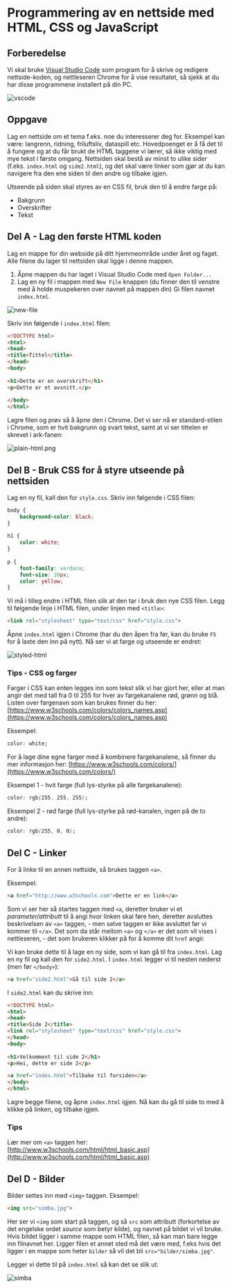 # Programmering av en nettside med HTML, CSS og JavaScript

## Forberedelse

Vi skal bruke [Visual Studio Code](https://code.visualstudio.com/) som program for å skrive og redigere nettside-koden, og nettleseren Chrome for å vise resultatet, så sjekk at du har disse programmene installert på din PC.

![vscode](img/vscode.png)

## Oppgave

Lag en nettside om et tema f.eks. noe du interesserer deg for. Eksempel kan være: langrenn, ridning, friluftsliv, dataspill etc. Hovedpoenget er å få det til å fungere og at du får brukt de HTML taggene vi lærer, så ikke viktig med mye tekst i første omgang. Nettsiden skal bestå av minst to ulike sider (f.eks. `index.html` og `side2.html`), og det skal være linker som gjør at du kan navigere fra den ene siden til den andre og tilbake igjen.

Utseende på siden skal styres av en CSS fil, bruk den til å endre farge på:
- Bakgrunn
- Overskrifter
- Tekst

## Del A - Lag den første HTML koden

Lag en mappe for din webside på ditt hjemmeområde under året og faget. Alle filene du lager til nettsiden skal ligge i denne mappen.

1. Åpne mappen du har laget i Visual Studio Code med `Open Folder...`
2. Lag en ny fil i mappen med `New File` knappen (du finner den til venstre med å holde muspekeren over navnet på mappen din) Gi filen navnet `index.html`.

![new-file](img/vscode-new-file.png)

Skriv inn følgende i `index.html` filen:

```html
<!DOCTYPE html>  
<html>  
<head>  
<title>Tittel</title>  
</head>  
<body>  
	  
<h1>Dette er en overskrift</h1>  
<p>Dette er et avsnitt.</p>  
	  
</body>  
</html>  
```

Lagre filen og prøv så å åpne den i Chrome. Det vi ser nå er standard-stilen i Chrome, som er hvit bakgrunn og svart tekst, samt at vi ser tittelen er skrevet i ark-fanen:

![plain-html.png](img/plain-html.png)

## Del B - Bruk CSS for å styre utseende på nettsiden

Lag en ny fil, kall den for `style.css`. Skriv inn følgende i CSS filen:

```css
body {  
    background-color: black;  
}  
	  
h1 {  
    color: white;  
}  
    
p {  
    font-family: verdana;  
    font-size: 20px;  
    color: yellow;
}
```

Vi må i tilleg endre i HTML filen slik at den tar i bruk den nye CSS filen. Legg til følgende linje i HTML filen, under linjen med `<title>`:

```HTML
<link rel="stylesheet" type="text/css" href="style.css">
```

Åpne `index.html` igjen i Chrome (har du den åpen fra før, kan du bruke `F5` for å laste den inn på nytt). Nå ser vi at farge og utseende er endret:

![styled-html](img/styled-html.png)

### Tips - CSS og farger

Farger i CSS kan enten legges inn som tekst slik vi har gjort her, eller at man angir det med tall fra 0 til 255 for hver av fargekanalene rød, grønn og blå. Listen over fargenavn som kan brukes finner du her: [https://www.w3schools.com/colors/colors_names.asp](https://www.w3schools.com/colors/colors_names.asp)

Eksempel:
```css
color: white;
```

For å lage dine egne farger med å kombinere fargekanalene, så finner du mer informasjon her: [https://www.w3schools.com/colors/](https://www.w3schools.com/colors/)

Eksempel 1 - hvit farge (full lys-styrke på alle fargekanalene):
```css
color: rgb(255, 255, 255);
```

Eksempel 2 - rød farge (full lys-styrke på rød-kanalen, ingen på de to andre):
```css
color: rgb(255, 0, 0);
```

## Del C - Linker

For å linke til en annen nettside, så brukes taggen `<a>`. 

Eksempel:

```html
<a href="http://www.w3schools.com">Dette er en link</a>
```

Som vi ser her så startes taggen med `<a`, deretter bruker vi et *parameter/attributt* til å angi hvor linken skal føre hen, deretter avsluttes beskrivelsen av `<a>` taggen, - men selve taggen er ikke avsluttet før vi kommer til `</a>`. Det som da står mellom `<a>` og `</a>` er det som vil vises i nettleseren, - det som brukeren klikker på for å komme dit `href` angir.

Vi kan bruke dette til å lage en ny side, som vi kan gå til fra `index.html`. Lag en ny fil og kall den for `side2.html`. I `index.html` legger vi til nesten nederst (men før `</body>`):

```html
<a href="side2.html">Gå til side 2</a>
```

I `side2.html` kan du skrive inn:

```html
<!DOCTYPE html>  
<html>  
<head>  
<title>Side 2</title>  
<link rel="stylesheet" type="text/css" href="style.css">
</head>  
<body>  
	  
<h1>Velkomment til side 2</h1>  
<p>Hei, dette er side 2</p>  

<a href="index.html">Tilbake til forsiden</a>
</body>  
</html>  
```

Lagre begge filene, og åpne `index.html` igjen. Nå kan du gå til side to med å klikke på linken, og tilbake igjen.

### Tips
Lær mer om `<a>` taggen her: [http://www.w3schools.com/html/html_basic.asp](http://www.w3schools.com/html/html_basic.asp)

## Del D - Bilder

Bilder settes inn med `<img>` taggen. Eksempel:

```html
<img src="simba.jpg">
```

Her ser vi `<img` som start på taggen, og så `src` som attributt (forkortelse av det engelske ordet *source* som betyr kilde), og navnet på bildet vi vil bruke. Hvis bildet ligger i samme mappe som HTML filen, så kan man bare legge inn filnavnet her. Ligger filen et annet sted må det være med, f.eks hvis det ligger i en mappe som heter `bilder` så vil det bli `src="bilder/simba.jpg"`.

Legger vi dette til på `index.html` så kan det se slik ut:

![simba](img/html-image.png)
